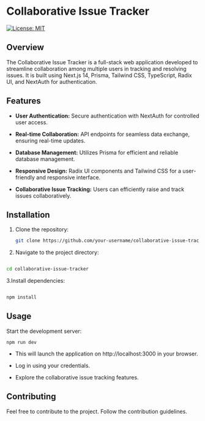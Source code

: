 # Collaborative Issue Tracker

[![License: MIT](https://img.shields.io/badge/License-MIT-blue.svg)](https://opensource.org/licenses/MIT)

## Overview

The Collaborative Issue Tracker is a full-stack web application developed to streamline collaboration among multiple users in tracking and resolving issues. It is built using Next.js 14, Prisma, Tailwind CSS, TypeScript, Radix UI, and NextAuth for authentication.

## Features

- **User Authentication:** Secure authentication with NextAuth for controlled user access.

- **Real-time Collaboration:** API endpoints for seamless data exchange, ensuring real-time updates.

- **Database Management:** Utilizes Prisma for efficient and reliable database management.

- **Responsive Design:** Radix UI components and Tailwind CSS for a user-friendly and responsive interface.

- **Collaborative Issue Tracking:** Users can efficiently raise and track issues collaboratively.

## Installation

1. Clone the repository:

   ```bash
   git clone https://github.com/your-username/collaborative-issue-tracker.git
   
2. Navigate to the project directory:

```bash

cd collaborative-issue-tracker
```

3.Install dependencies:

```bash

npm install
```

## Usage

  Start the development server:

    npm run dev

  - This will launch the application on http://localhost:3000 in your browser.

  - Log in using your credentials.

  - Explore the collaborative issue tracking features.

## Contributing

Feel free to contribute to the project. Follow the contribution guidelines.
